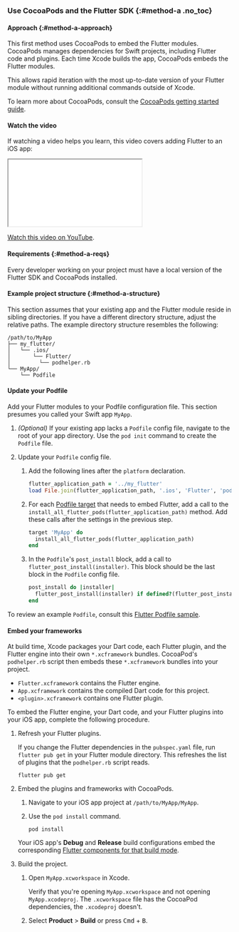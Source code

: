 ### Use CocoaPods and the Flutter SDK {:#method-a .no_toc}

#### Approach {:#method-a-approach}

This first method uses CocoaPods to embed the Flutter modules.
CocoaPods manages dependencies for Swift projects,
including Flutter code and plugins.
Each time Xcode builds the app,
CocoaPods embeds the Flutter modules.

This allows rapid iteration with the most up-to-date
version of your Flutter module without running additional
commands outside of Xcode.

To learn more about CocoaPods,
consult the [CocoaPods getting started guide][].

#### Watch the video

If watching a video helps you learn,
this video covers adding Flutter to an iOS app:

<iframe class="full-width" src="{{site.yt.embed}}/IIcrfrTshTs" title="Learn about how to add Flutter to an existing iOS app" {{site.yt.set}}></iframe>

[Watch this video on YouTube]({{site.yt.watch}}/IIcrfrTshTs).

#### Requirements {:#method-a-reqs}

Every developer working on your project must have a local version
of the Flutter SDK and CocoaPods installed.

#### Example project structure {:#method-a-structure}

This section assumes that your existing app and
the Flutter module reside in sibling directories.
If you have a different directory structure,
adjust the relative paths.
The example directory structure resembles the following:

```plaintext
/path/to/MyApp
├── my_flutter/
│   └── .ios/
│       └── Flutter/
│         └── podhelper.rb
└── MyApp/
    └── Podfile
```

#### Update your Podfile

Add your Flutter modules to your Podfile configuration file.
This section presumes you called your Swift app `MyApp`.

1. _(Optional)_ If your existing app lacks a `Podfile` config file,
   navigate to the root of your app directory.
   Use the `pod init` command to create the `Podfile` file.

1. Update your `Podfile` config file.

   1. Add the following lines after the `platform` declaration.

      ```ruby title="MyApp/Podfile"
      flutter_application_path = '../my_flutter'
      load File.join(flutter_application_path, '.ios', 'Flutter', 'podhelper.rb')
      ```

   1. For each [Podfile target][] that needs to embed Flutter,
      add a call to the
      `install_all_flutter_pods(flutter_application_path)` method.
      Add these calls after the settings in the previous step.

      ```ruby title="MyApp/Podfile"
      target 'MyApp' do
        install_all_flutter_pods(flutter_application_path)
      end
      ```

   1. In the `Podfile`'s `post_install` block,
      add a call to `flutter_post_install(installer)`.
      This block should be the last block in the `Podfile` config file.

      ```ruby title="MyApp/Podfile"
      post_install do |installer|
        flutter_post_install(installer) if defined?(flutter_post_install)
      end
      ```

To review an example `Podfile`, consult this [Flutter Podfile sample][].

#### Embed your frameworks

At build time, Xcode packages your Dart code, each Flutter plugin,
and the Flutter engine into their own `*.xcframework` bundles.
CocoaPod's `podhelper.rb` script then embeds these
`*.xcframework` bundles into your project.

* `Flutter.xcframework` contains the Flutter engine.
* `App.xcframework` contains the compiled Dart code for this project.
* `<plugin>.xcframework` contains one Flutter plugin.

To embed the Flutter engine, your Dart code, and your Flutter plugins
into your iOS app, complete the following procedure.

1. Refresh your Flutter plugins.

   If you change the Flutter dependencies in the `pubspec.yaml` file,
   run `flutter pub get` in your Flutter module directory.
   This refreshes the list of plugins that the `podhelper.rb` script reads.

   ```console
   flutter pub get
   ```

1. Embed the plugins and frameworks with CocoaPods.

   1. Navigate to your iOS app project at `/path/to/MyApp/MyApp`.

   1. Use the `pod install` command.

      ```console
      pod install
      ```

   Your iOS app's **Debug** and **Release** build configurations embed
   the corresponding [Flutter components for that build mode][build-modes].

1. Build the project.

   1. Open `MyApp.xcworkspace` in Xcode.

      Verify that you're opening `MyApp.xcworkspace` and
      not opening `MyApp.xcodeproj`.
      The `.xcworkspace` file has the CocoaPod dependencies,
      the `.xcodeproj` doesn't.

   1. Select **Product** > **Build** or press <kbd>Cmd</kbd> + <kbd>B</kbd>.

[build-modes]: /testing/build-modes
[CocoaPods getting started guide]: https://guides.cocoapods.org/using/using-cocoapods.html
[Podfile target]: https://guides.cocoapods.org/syntax/podfile.html#target
[Flutter Podfile sample]: {{site.repo.samples}}blob/main/add_to_app/plugin/ios_using_plugin/Podfile
